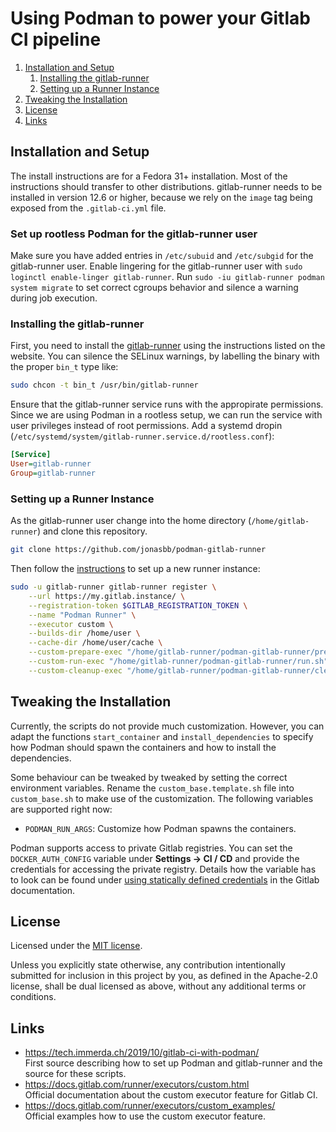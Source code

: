 # Using Podman to power your Gitlab CI pipeline

1. [Installation and Setup](#installation-and-setup)
    1. [Installing the gitlab-runner](#installing-the-gitlab-runner)
    2. [Setting up a Runner Instance](#setting-up-a-runner-instance)
2. [Tweaking the Installation](#tweaking-the-installation)
3. [License](#license)
4. [Links](#links)

## Installation and Setup

The install instructions are for a Fedora 31+ installation.
Most of the instructions should transfer to other distributions.
gitlab-runner needs to be installed in version 12.6 or higher, because we rely on the `image` tag being exposed from the `.gitlab-ci.yml` file.

### Set up rootless Podman for the gitlab-runner user

Make sure you have added entries in `/etc/subuid` and `/etc/subgid` for the gitlab-runner user.
Enable lingering for the gitlab-runner user with `sudo loginctl enable-linger gitlab-runner`.
Run `sudo -iu gitlab-runner podman system migrate` to set correct cgroups behavior and silence a warning during job execution.

### Installing the gitlab-runner

First, you need to install the [gitlab-runner][gitlab-runner-install] using the instructions listed on the website.
You can silence the SELinux warnings, by labelling the binary with the proper `bin_t` type like:

```bash
sudo chcon -t bin_t /usr/bin/gitlab-runner
```

Ensure that the gitlab-runner service runs with the appropirate permissions.
Since we are using Podman in a rootless setup, we can run the service with user privileges instead of root permissions.
Add a systemd dropin (`/etc/systemd/system/gitlab-runner.service.d/rootless.conf`):

```ini
[Service]
User=gitlab-runner
Group=gitlab-runner
```

### Setting up a Runner Instance

As the gitlab-runner user change into the home directory (`/home/gitlab-runner`) and clone this repository.

```bash
git clone https://github.com/jonasbb/podman-gitlab-runner
```

Then follow the [instructions][gitlab-runner-register] to set up a new runner instance:

```bash
sudo -u gitlab-runner gitlab-runner register \
    --url https://my.gitlab.instance/ \
    --registration-token $GITLAB_REGISTRATION_TOKEN \
    --name "Podman Runner" \
    --executor custom \
    --builds-dir /home/user \
    --cache-dir /home/user/cache \
    --custom-prepare-exec "/home/gitlab-runner/podman-gitlab-runner/prepare.sh" \
    --custom-run-exec "/home/gitlab-runner/podman-gitlab-runner/run.sh" \
    --custom-cleanup-exec "/home/gitlab-runner/podman-gitlab-runner/cleanup.sh"
```

## Tweaking the Installation

Currently, the scripts do not provide much customization.
However, you can adapt the functions `start_container` and `install_dependencies` to specify how Podman should spawn the containers and how to install the dependencies.

Some behaviour can be tweaked by tweaked by setting the correct environment variables.
Rename the `custom_base.template.sh` file into `custom_base.sh` to make use of the customization.
The following variables are supported right now:

* `PODMAN_RUN_ARGS`: Customize how Podman spawns the containers.

Podman supports access to private Gitlab registries.
You can set the `DOCKER_AUTH_CONFIG` variable under **Settings → CI / CD** and provide the credentials for accessing the private registry.
Details how the variable has to look can be found under [using statically defined credentials][gitlab-static-credentials] in the Gitlab documentation.

## License

Licensed under the [MIT license].

Unless you explicitly state otherwise, any contribution intentionally submitted for inclusion in this project by you, as defined in the Apache-2.0 license, shall be dual licensed as above, without any additional terms or conditions.

## Links

* <https://tech.immerda.ch/2019/10/gitlab-ci-with-podman/>  
    First source describing how to set up Podman and gitlab-runner and the source for these scripts.
* <https://docs.gitlab.com/runner/executors/custom.html>  
    Official documentation about the custom executor feature for Gitlab CI.
* <https://docs.gitlab.com/runner/executors/custom_examples/>  
    Official examples how to use the custom executor feature.

[gitlab-runner-install]: https://docs.gitlab.com/runner/install/linux-repository.html
[gitlab-runner-register]: https://docs.gitlab.com/runner/register/
[gitlab-static-credentials]: https://docs.gitlab.com/ee/ci/docker/using_docker_images.html#using-statically-defined-credentials
[MIT license]: LICENSE
